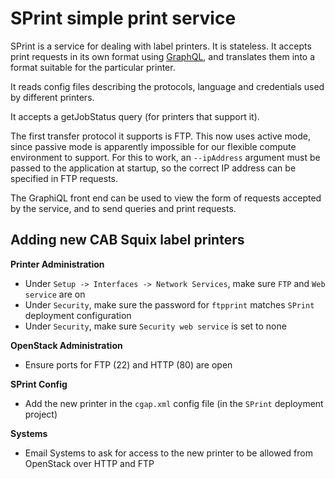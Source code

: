 # SPrint simple print service

SPrint is a service for dealing with label printers. It is stateless.
It accepts print requests in its own format using [GraphQL](https://graphql.org/), and translates them into a format suitable for the particular printer.

It reads config files describing the protocols, language and credentials used by different printers.

It accepts a getJobStatus query (for printers that support it).

The first transfer protocol it supports is FTP. This now uses active mode, since passive mode is apparently impossible for our flexible compute environment to support. For this to work, an `--ipAddress` argument must be passed to the application at startup, so the correct IP address can be specified in FTP requests.

The GraphiQL front end can be used to view the form of requests accepted by the service, and to send queries and print requests.

## Adding new CAB Squix label printers

**Printer Administration**

- Under `Setup -> Interfaces -> Network Services`, make sure `FTP` and `Web service` are on
- Under `Security`, make sure the password for `ftpprint` matches `SPrint` deployment configuration
- Under `Security`, make sure `Security web service` is set to none

**OpenStack Administration**

- Ensure ports for FTP (22) and HTTP (80) are open

**SPrint Config**

- Add the new printer in the `cgap.xml` config file (in the `SPrint` deployment project)

**Systems**

- Email Systems to ask for access to the new printer to be allowed from OpenStack over HTTP and FTP


